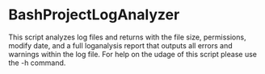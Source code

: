 # BashProjectLogAnalyzer

This script analyzes log files and returns with the file size, permissions, modify date, and a full loganalysis report that outputs all errors and warnings within the log file. For help on the udage of this script please use the -h command.
